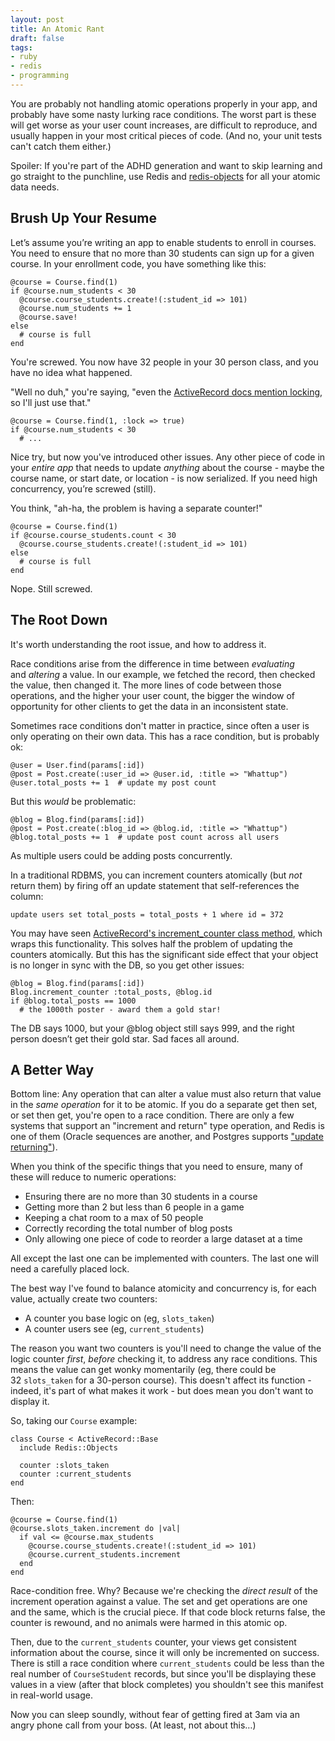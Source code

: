 ```yaml
---
layout: post
title: An Atomic Rant
draft: false
tags:
- ruby
- redis
- programming
---
```


You are probably not handling atomic operations properly in your app, and probably have some
nasty lurking race conditions. The worst part is these will get worse as your user count
increases, are difficult to reproduce, and usually happen in your most critical pieces of code.
(And no, your unit tests can't catch them either.)
<!--more-->
Spoiler: If you're part of the ADHD generation and want to skip learning and go straight to the punchline, use Redis and <a href="http://github.com/nateware/redis-objects">redis-objects</a> for all your atomic data needs.

Brush Up Your Resume
------------------------

Let’s assume you’re writing an app to enable students to enroll in courses. You need to ensure that no more than 30 students can sign up for a given course. In your enrollment code, you have something like this:

    @course = Course.find(1)
    if @course.num_students < 30
      @course.course_students.create!(:student_id => 101)
      @course.num_students += 1
      @course.save!
    else
      # course is full
    end

You're screwed. You now have 32 people in your 30 person class, and you have no idea what happened.

"Well no duh," you're saying, "even the <a href="http://api.rubyonrails.org/classes/ActiveRecord/Locking/Pessimistic.html">ActiveRecord docs mention locking</a>, so I'll just use that."

    @course = Course.find(1, :lock => true)
    if @course.num_students < 30
      # ...

Nice try, but now you've introduced other issues. Any other piece of code in your *entire app* that needs to update *anything* about the course - maybe the course name, or start date, or location - is now serialized. If you need high concurrency, you’re screwed (still).

You think, "ah-ha, the problem is having a separate counter!"

    @course = Course.find(1)
    if @course.course_students.count < 30
      @course.course_students.create!(:student_id => 101)
    else
      # course is full
    end

Nope. Still screwed.

The Root Down
-------------
It's worth understanding the root issue, and how to address it.

Race conditions arise from the difference in time between *evaluating* and *altering* a value. In our example, we fetched the record, then checked the value, then changed it. The more lines of code between those operations, and the higher your user count, the bigger the window of opportunity for other clients to get the data in an inconsistent state.

Sometimes race conditions don't matter in practice, since often a user is only operating on their own data. This has a race condition, but is probably ok:

    @user = User.find(params[:id])
    @post = Post.create(:user_id => @user.id, :title => "Whattup")
    @user.total_posts += 1  # update my post count

But this *would* be problematic:

    @blog = Blog.find(params[:id])
    @post = Post.create(:blog_id => @blog.id, :title => "Whattup")
    @blog.total_posts += 1  # update post count across all users

As multiple users could be adding posts concurrently.

In a traditional RDBMS, you can increment counters atomically (but *not* return them) by firing off an update statement that self-references the column:

    update users set total_posts = total_posts + 1 where id = 372

You may have seen <a href="http://api.rubyonrails.org/classes/ActiveRecord/Base.html#M002278">ActiveRecord's increment_counter class method</a>, which wraps this functionality. This solves half the problem of updating the counters atomically. But this has the significant side effect that your object is no longer in sync with the DB, so you get other issues:

    @blog = Blog.find(params[:id])
    Blog.increment_counter :total_posts, @blog.id
    if @blog.total_posts == 1000
      # the 1000th poster - award them a gold star!

The DB says 1000, but your @blog object still says 999, and the right person doesn’t get their gold star. Sad faces all around.

A Better Way
------------
Bottom line: Any operation that can alter a value must also return that value in the *same operation* for it to be atomic. If you do a separate get then set, or set then get, you're open to a race condition. There are only a few systems that support an "increment and return" type operation, and Redis is one of them (Oracle sequences are another, and Postgres supports ["update returning"](http://www.postgresql.org/docs/8.2/static/sql-update.html "Postgres docs")).

When you think of the specific things that you need to ensure, many of these will reduce to numeric operations:

* Ensuring there are no more than 30 students in a course
* Getting more than 2 but less than 6 people in a game
* Keeping a chat room to a max of 50 people
* Correctly recording the total number of blog posts
* Only allowing one piece of code to reorder a large dataset at a time

All except the last one can be implemented with counters. The last one will need a carefully placed lock.

The best way I've found to balance atomicity and concurrency is, for each value, actually create two counters:

* A counter you base logic on (eg, `slots_taken`)
* A counter users see (eg, `current_students`)

The reason you want two counters is you'll need to change the value of the logic counter *first*, *before* checking it, to address any race conditions. This means the value can get wonky momentarily (eg, there could be 32 `slots_taken` for a 30-person course). This doesn't affect its function - indeed, it's part of what makes it work - but does mean you don't want to display it.

So, taking our `Course` example:

    class Course < ActiveRecord::Base
      include Redis::Objects

      counter :slots_taken
      counter :current_students
    end

Then:

    @course = Course.find(1)
    @course.slots_taken.increment do |val|
      if val <= @course.max_students
        @course.course_students.create!(:student_id => 101)
        @course.current_students.increment
      end
    end

Race-condition free. Why? Because we're checking the *direct result* of the increment operation against a value.  The set and get operations are one and the same, which is the crucial piece.  If that code block returns false, the counter is rewound, and no animals were harmed in this atomic op.

Then, due to the `current_students` counter, your views get consistent information about the course, since it will only be incremented on success. There is still a race condition where `current_students` could be less than the real number of `CourseStudent` records, but since you'll be displaying these values in a view (after that block completes) you shouldn't see this manifest in real-world usage.

Now you can sleep soundly, without fear of getting fired at 3am via an angry phone call from your boss. (At least, not about this…)

